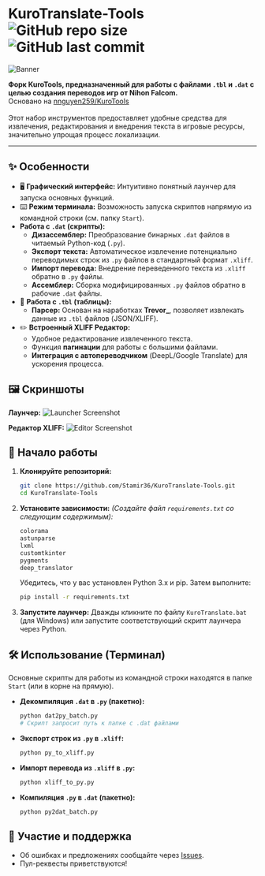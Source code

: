 # KuroTranslate-Tools ![GitHub repo size](https://img.shields.io/github/repo-size/Stamir36/KuroTranslate-Tools?style=flat-square) ![GitHub last commit](https://img.shields.io/github/last-commit/Stamir36/KuroTranslate-Tools?style=flat-square)

![Banner](https://i.postimg.cc/v8jVKQwg/banner.png)

**Форк KuroTools, предназначенный для работы с файлами `.tbl` и `.dat` с целью создания переводов игр от Nihon Falcom.**<br>
Основано на <a href="https://github.com/nnguyen259/KuroTools">nnguyen259/KuroTools</a><br><br>
Этот набор инструментов предоставляет удобные средства для извлечения, редактирования и внедрения текста в игровые ресурсы, значительно упрощая процесс локализации.

---

## ✨ Особенности

*   🖥️ **Графический интерфейс:** Интуитивно понятный лаунчер для запуска основных функций.
*   ⌨️ **Режим терминала:** Возможность запуска скриптов напрямую из командной строки (см. папку `Start`).
*  **Работа с `.dat` (скрипты):**
    *   **Дизассемблер:** Преобразование бинарных `.dat` файлов в читаемый Python-код (`.py`).
    *   **Экспорт текста:** Автоматическое извлечение потенциально переводимых строк из `.py` файлов в стандартный формат `.xliff`.
    *   **Импорт перевода:** Внедрение переведенного текста из `.xliff` обратно в `.py` файлы.
    *   **Ассемблер:** Сборка модифицированных `.py` файлов обратно в рабочие `.dat` файлы.
*   📑 **Работа с `.tbl` (таблицы):**
    *   **Парсер:** Основан на наработках **Trevor\_**, позволяет извлекать данные из `.tbl` файлов (JSON/XLIFF).
*   ✏️ **Встроенный XLIFF Редактор:**
    *   Удобное редактирование извлеченного текста.
    *   Функция **пагинации** для работы с большими файлами.
    *   **Интеграция с автопереводчиком** (DeepL/Google Translate) для ускорения процесса.

## 🖼️ Скриншоты

**Лаунчер:**
![Launcher Screenshot](https://i.ibb.co/7N2jmqyQ/banner1.png)

**Редактор XLIFF:**
![Editor Screenshot](https://i.ibb.co/YxV2HVg/banner2.png)

## 🚀 Начало работы

1.  **Клонируйте репозиторий:**
    ```bash
    git clone https://github.com/Stamir36/KuroTranslate-Tools.git
    cd KuroTranslate-Tools
    ```

2.  **Установите зависимости:**
   *(Создайте файл `requirements.txt` со следующим содержимым):*
    ```txt
    colorama
    astunparse
    lxml
    customtkinter
    pygments
    deep_translator
    ```
    Убедитесь, что у вас установлен Python 3.x и pip. Затем выполните:
    ```bash
    pip install -r requirements.txt
    ```

3.  **Запустите лаунчер:**
    Дважды кликните по файлу `KuroTranslate.bat` (для Windows) или запустите соответствующий скрипт лаунчера через Python.

## 🛠️ Использование (Терминал)

Основные скрипты для работы из командной строки находятся в папке `Start` (или в корне на прямую).

*   **Декомпиляция `.dat` в `.py` (пакетно):**
    ```bash
    python dat2py_batch.py
    # Скрипт запросит путь к папке с .dat файлами
    ```
*   **Экспорт строк из `.py` в `.xliff`:**
    ```bash
    python py_to_xliff.py
    ```
*   **Импорт перевода из `.xliff` в `.py`:**
    ```bash
    python xliff_to_py.py
    ```
*   **Компиляция `.py` в `.dat` (пакетно):**
    ```bash
    python py2dat_batch.py
    ```

## 🤝 Участие и поддержка

*   Об ошибках и предложениях сообщайте через [Issues](https://github.com/Stamir36/KuroTranslate-Tools/issues).
*   Пул-реквесты приветствуются!
